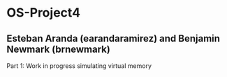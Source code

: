 # OS-Project4
Esteban Aranda (earandaramirez) and Benjamin Newmark (brnewmark)
----------------------------------------------------------------
Part 1:
Work in progress simulating virtual memory
